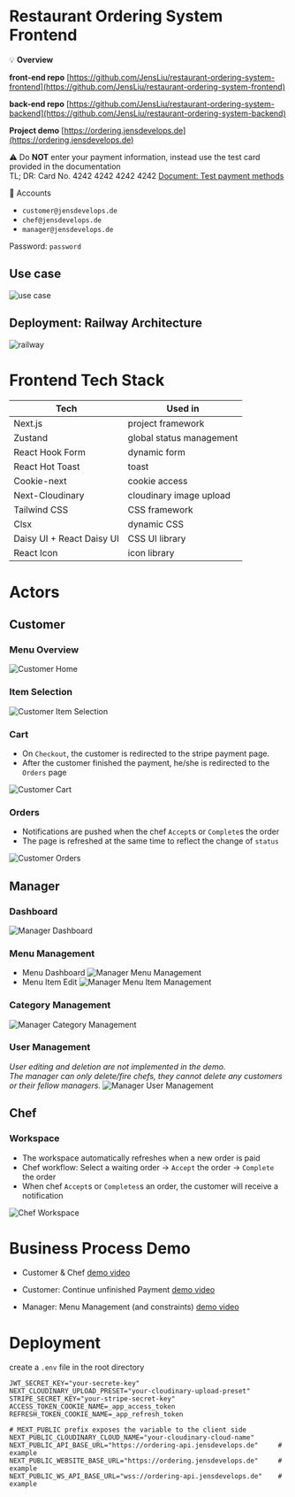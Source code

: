 # Restaurant Ordering System Frontend

💡 **Overview**

**front-end repo**
[https://github.com/JensLiu/restaurant-ordering-system-frontend](https://github.com/JensLiu/restaurant-ordering-system-frontend)

**back-end repo**
[https://github.com/JensLiu/restaurant-ordering-system-backend](https://github.com/JensLiu/restaurant-ordering-system-backend)

**Project demo**
[https://ordering.jensdevelops.de](https://ordering.jensdevelops.de)

⚠️ Do **NOT** enter your payment information, instead use the test card provided in the documentation </br>
TL; DR: Card No. 4242 4242 4242 4242 [Document: Test payment methods](https://stripe.com/docs/testing)

👤 Accounts
- `customer@jensdevelops.de`
- `chef@jensdevelops.de`
- `manager@jensdevelops.de`

Password: `password`

## Use case

![use case](./doc/assets/use_case.svg)

## Deployment: Railway Architecture

![railway](./doc/assets/railway.png)

# Frontend Tech Stack

| Tech                      | Used in                  |
|---------------------------|--------------------------|
| Next.js                   | project framework        |
| Zustand                   | global status management |
| React Hook Form           | dynamic form             |
| React Hot Toast           | toast                    |
| Cookie-next               | cookie access            |
| Next-Cloudinary           | cloudinary image upload  |
| Tailwind CSS              | CSS framework            |
| Clsx                      | dynamic CSS              |
| Daisy UI + React Daisy UI | CSS UI library           |
| React Icon                | icon library             |

# Actors

## Customer
### Menu Overview
![Customer Home](./doc/assets/customer/home.png)

### Item Selection
![Customer Item Selection](./doc/assets/customer/selection.png)

### Cart
- On `Checkout`, the customer is redirected to the stripe payment page.
- After the customer finished the payment, he/she is redirected to the `Orders` page

![Customer Cart](./doc/assets/customer/cart.png)

### Orders
- Notifications are pushed when the chef `Accept`s or `Complete`s the order
- The page is refreshed at the same time to reflect the change of `status`

![Customer Orders](./doc/assets/customer/orders.png)

## Manager
### Dashboard
![Manager Dashboard](./doc/assets/manager/dashboard.png)

### Menu Management
- Menu Dashboard
![Manager Menu Management](./doc/assets/manager/menu_management.png)
- Menu Item Edit 
![Manager Menu Item Management](./doc/assets/manager/menu_item_management.png)

### Category Management
![Manager Category Management](./doc/assets/manager/category_management.png)

### User Management
*User editing and deletion are not implemented in the demo.* </br>
*The manager can only delete/fire chefs, they cannot delete any customers or their fellow managers.*
![Manager User Management](./doc/assets/manager/user_management.png)

## Chef
### Workspace
- The workspace automatically refreshes when a new order is paid
- Chef workflow: Select a waiting order -> `Accept` the order -> `Complete` the order
- When chef `Accept`s or `Completes`s an order, the customer will receive a notification

![Chef Workspace](./doc/assets/chef/workspace.png)

# Business Process Demo

- Customer & Chef
  [demo video](https://youtu.be/-K2kpVm_Vvw)

- Customer: Continue unfinished Payment
  [demo video](https://youtu.be/D_qsMaLWkkg)

- Manager: Menu Management (and constraints)
  [demo video](https://youtu.be/DA6mWr74zDI)

# Deployment

create a `.env` file in the root directory

```dotenv
JWT_SECRET_KEY="your-secrete-key"
NEXT_CLOUDINARY_UPLOAD_PRESET="your-cloudinary-upload-preset"
STRIPE_SECRET_KEY="your-stripe-secret-key"
ACCESS_TOKEN_COOKIE_NAME=_app_access_token
REFRESH_TOKEN_COOKIE_NAME=_app_refresh_token

# MEXT_PUBLIC prefix exposes the variable to the client side
NEXT_PUBLIC_CLOUDINARY_CLOUD_NAME="your-cloudinary-cloud-name"
NEXT_PUBLIC_API_BASE_URL="https://ordering-api.jensdevelops.de"     # example
NEXT_PUBLIC_WEBSITE_BASE_URL="https://ordering.jensdevelops.de"     # example
NEXT_PUBLIC_WS_API_BASE_URL="wss://ordering-api.jensdevelops.de"    # example
```